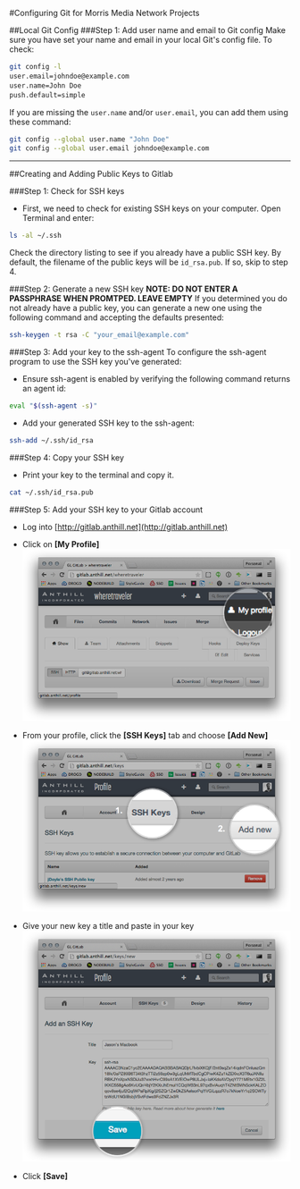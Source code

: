 #Configuring Git for Morris Media Network Projects

##Local Git Config
###Step 1: Add user name and email to Git config
Make sure you have set your name and email in your local Git's config file. To check:

```bash
git config -l
user.email=johndoe@example.com
user.name=John Doe
push.default=simple
```

If you are missing the `user.name` and/or `user.email`, you can add them using these command:

```bash
git config --global user.name "John Doe"
git config --global user.email johndoe@example.com
```

----

##Creating and Adding Public Keys to Gitlab

###Step 1: Check for SSH keys

* First, we need to check for existing SSH keys on your computer. Open Terminal and enter:

```bash
ls -al ~/.ssh
```

Check the directory listing to see if you already have a public SSH key. By default, the filename of the public keys will be  `id_rsa.pub`. If so, skip to step 4.

###Step 2: Generate a new SSH key
**NOTE: DO NOT ENTER A PASSPHRASE WHEN PROMTPED. LEAVE EMPTY**
If you determined you do not already have a public key, you can generate a new one using the following command and accepting the defaults presented:

```bash
ssh-keygen -t rsa -C "your_email@example.com"
```

###Step 3: Add your key to the ssh-agent
To configure the ssh-agent program to use the SSH key you've generated:

* Ensure ssh-agent is enabled by verifying the following command returns an agent id:

```bash
eval "$(ssh-agent -s)"
```

* Add your generated SSH key to the ssh-agent:

```bash
ssh-add ~/.ssh/id_rsa
```

###Step 4: Copy your SSH key
* Print your key to the terminal and copy it.

```bash
cat ~/.ssh/id_rsa.pub
```

###Step 5: Add your SSH key to your Gitlab account
* Log into [http://gitlab.anthill.net](http://gitlab.anthill.net)
* Click on **[My Profile]**
![](images/gitlab-ssh-step-1-dk.png)

* From your profile, click the **[SSH Keys]** tab and choose **[Add New]**
![](images/gitlab-ssh-step-2-dk.png)

* Give your new key a title and paste in your key
![](images/gitlab-ssh-step-3-dk.png)

* Click **[Save]**





